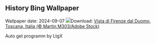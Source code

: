 ## History Bing Wallpaper
Wallpaper date: 2024-09-07
![](https://www.bing.com/th?id=OHR.FestaRificolona_IT-IT8489654769_UHD.jpg&w=1000)Download: [Vista di Firenze dal Duomo, Toscana, Italia (© Martin M303/Adobe Stock)](https://www.bing.com/th?id=OHR.FestaRificolona_IT-IT8489654769_UHD.jpg)

Auto get programm by LtgX

